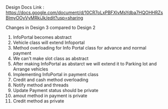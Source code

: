 Design Docs Link : https://docs.google.com/document/d/10CR7oLxPBFXlvMsYdba7HQOHHRZsBlmyOOyVyMRkiJk/edit?usp=sharing

Changes in Design 3 compared to Design 2

1. InfoPortal becomes abstract
2. Vehicle class will extend Infoportal
3. Method overloading for Info Portal class for advance and normal payment
4. We can't make slot class as abstract
5. After making InfoPortal as abstarct we will extend it to Parking lot and Arrange vehicles
6. Implementing InfoPortal in payment class
7. Credit and cash method overloading
8. Notify method and threads
9. Update Payment status should be private
10. amout method in payment is private
11. Credit method as private